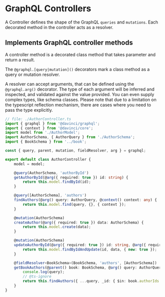 # GraphQL Controllers

A Controller defines the shape of the GraphQL `queries` and `mutations`.
Each decorated method in the controller acts as a resolver.

## Implements GraphQL controller methods

A controller method is a decorated class method that takes parameter and return a result.

The `@graphql.[query|mutation]()` decorators mark a class method as a query or mutation resolver.

A resolver can accept arguments, that can be defined using the `@graphql.arg()` decorator.
The type of each argument will be inferred and inspected, and validated against the value provided.
You can even supply complex types, like schema classes.
Please note that due to a limitation on the typescript reflection mechanism, there are cases
where you need to pass the type explicitly.

```typescript
// file: ./AuthorController.ts
import { graphql } from '@davinci/graphql';
import { context } from '@davinci/core';
import model from './AuthorModel';
import AuthorSchema, { AuthorQuery } from './AuthorSchema';
import { BookSchema } from '../book';

const { query, parent, mutation, fieldResolver, arg } = graphql;

export default class AuthorController {
	model = model;

	@query(AuthorSchema, 'authorById')
	getAuthorById(@arg({ required: true }) id: string) {
		return this.model.findById(id);
	}

	@query([AuthorSchema], 'authors')
	findAuthors(@arg() query: AuthorQuery, @context() context: any) {
		return this.model.find(query, {}, { context });
	}

	@mutation(AuthorSchema)
	createAuthor(@arg({ required: true }) data: AuthorSchema) {
		return this.model.create(data);
	}

	@mutation(AuthorSchema)
	updateAuthorById(@arg({ required: true }) id: string, @arg({ required: true }) data: AuthorSchema) {
		return this.model.findByIdAndUpdate(id, data, { new: true });
	}

	@fieldResolver<BookSchema>(BookSchema, 'authors', [AuthorSchema])
	getBookAuthors(@parent() book: BookSchema, @arg() query: AuthorQuery, @context() context: any) {
		console.log(query);
		// @ts-ignore
		return this.findAuthors({ ...query, _id: { $in: book.authorIds } }, context);
	}
}
```
